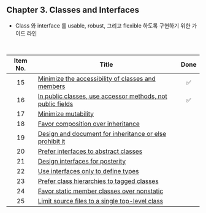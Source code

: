 ## Chapter 3. Classes and Interfaces

* Class 와 interface 를 usable, robust, 그리고 flexible 하도록 구현하기 위한 가이드 라인
<br/>

| Item No. 	| Title                                                                   	|        Done        	|
|:--------:	|-------------------------------------------------------------------------	|:------------------:	|
|    15    	| [Minimize the accessibility of classes and members](item15.md)          	| :white_check_mark: 	|
|    16    	| [In public classes, use accessor methods, not public fields](item16.md) 	| :white_check_mark: 	|
|    17    	| [Minimize mutability](item17.md)                                        	|                    	|
|    18    	| [Favor composition over inheritance](item18.md)                          	|                    	|
|    19    	| [Design and document for inheritance or else prohibit it](item19.md)     	|                    	|
|    20    	| [Prefer interfaces to abstract classes](item20.md)                       	|                    	|
|    21    	| [Design interfaces for posterity](item21.md)                            	|                    	|
|    22    	| [Use interfaces only to define types](item22.md)                        	|                    	|
|    23    	| [Prefer class hierarchies to tagged classes](item23.md)     	            |                    	|
|    24    	| [Favor static member classes over nonstatic](item24.md)                  	|                    	|
|    25    	| [Limit source files to a single top-level class](item25.md)     	        |                    	|
